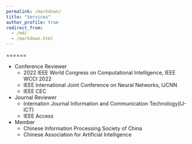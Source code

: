 ```yaml
---
permalink: /markdown/
title: "Services"
author_profile: true
redirect_from: 
  - /md/
  - /markdown.html
---
```


======
* Conference Reviewer
  * 2022 IEEE World Congress on Computational Intelligence, IEEE WCCI 2022
   * IEEE International Joint Conference on Neural Networks, IJCNN
   * IEEE CEC
* Journal Reviewer
  * Internation Journal Information and Communication Technology(IJ-ICT)
  * IEEE Access
* Member
  * Chinese Information Processing Society of China
  * Chinese Association for Artificial Intelligence
